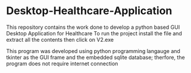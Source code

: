 # Desktop-Healthcare-Application
This repository contains the work done to develop a python based GUI Desktop Application for Healthcare
To run the project install the file and extract all the contents then click on V2.exe

This program was developed using python programming langauge and tkinter as the GUI frame and the embedded sqlite database;
therfore, the program does not require internet connection
